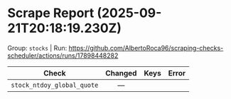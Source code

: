 # Scrape Report (2025-09-21T20:18:19.230Z)

Group: `stocks`  |  Run: https://github.com/AlbertoRoca96/scraping-checks-scheduler/actions/runs/17898448282

| Check | Changed | Keys | Error |
|---|:---:|:--|:--|
| `stock_ntdoy_global_quote` | — |  |  |
